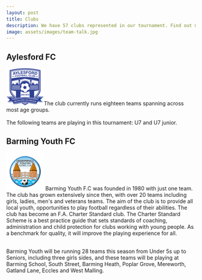 ```yaml
---
layout: post
title: Clubs
description: We have 57 clubs represented in our tournament. Find out more about them here
image: assets/images/team-talk.jpg
---
```


## Aylesford FC

<p><span class="image left"><img src="/assets/images/clubs/aylesford.png" alt="" /></span>The club currently runs eighteen teams spanning across most age groups.<br /><br />
The following teams are playing in this tournament: U7 and U7 junior.
</p>



## Barming Youth FC

<p><span class="image left"><img src="/assets/images/clubs/BYFC Logo.jpeg" alt="" /></span>
Barming Youth F.C was founded in 1980 with just one team. The club has grown extensively since then, with over 20 teams including girls, ladies, men's and veterans teams. The aim of the club is to provide all local youth, opportunities to play football regardless of their abilities. The club has become an F.A. Charter Standard club. The Charter Standard Scheme is a best practice guide that sets standards of coaching, administration and child protection for clubs working with young people. As a benchmark for quality, it will improve the playing experience for all.<br /><br />

Barming Youth will be running 28 teams this season from Under 5s up to Seniors, including three girls sides, and these teams will be playing at Barming School, South Street, Barming Heath, Poplar Grove, Mereworth, Gatland Lane, Eccles and West Malling.</p>
